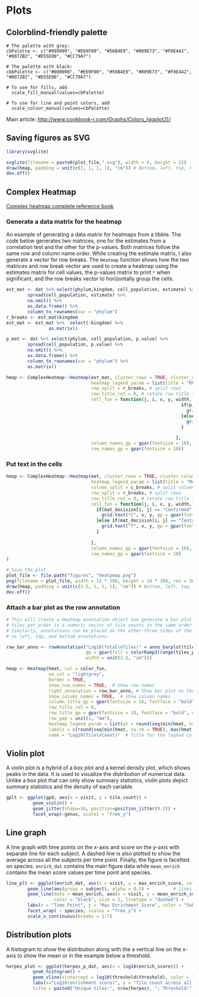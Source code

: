 # Plots
## Colorblind-friendly palette
```{r}
# The palette with grey:
cbPalette <- c("#999999", "#E69F00", "#56B4E9", "#009E73", "#F0E442", "#0072B2", "#D55E00", "#CC79A7")

# The palette with black:
cbbPalette <- c("#000000", "#E69F00", "#56B4E9", "#009E73", "#F0E442", "#0072B2", "#D55E00", "#CC79A7")

# To use for fills, add
  scale_fill_manual(values=cbPalette)

# To use for line and point colors, add
  scale_colour_manual(values=cbPalette)
```

Main article: http://www.cookbook-r.com/Graphs/Colors_(ggplot2)/

## Saving figures as SVG

```R
library(svglite)

svglite(filename = paste0(plot_file,".svg"), width = 6, height = 12)
draw(hmap, padding = unit(c(1, 1, 1, 1), "cm")) # Bottom, left, top, right
dev.off()
```

## Complex Heatmap
<a href="https://jokergoo.github.io/ComplexHeatmap-reference/book/" target="_blank">Complex heatmap complete reference book</a>

### Generate a data matrix for the heatmap
An example of generating a data matrix for heatmaps from a tibble. The code below generates two matrices, one for the estimates from a correlation test and the other for the p-values. Both matrices follow the same row and column name order. While creating the estimate matrix, I also generate a vector for row breaks. The `Heatmap` function shows how the two matrices and row break vector are used to create a heatmap using the estimates matrix for cell values, the p-values matrix to print `*` when significant, and the row breaks vector to horizontally group the cells. 

```R
est_mat <- dat %>% select(phylum,kingdom, cell_population, estimate) %>%
        spread(cell_population, estimate) %>%
        na.omit() %>%
        as.data.frame() %>%
        column_to_rownames(var = "phylum")
r_breaks <- est_mat$kingdom
est_mat <- est_mat %>%  select(-kingdom) %>%
                as.matrix()

p_mat <- dat %>% select(phylum, cell_population, p.value) %>%
        spread(cell_population, p.value) %>%
        na.omit() %>%
        as.data.frame() %>%
        column_to_rownames(var = "phylum") %>%
        as.matrix()

hmap <- ComplexHeatmap::Heatmap(est_mat, cluster_rows = TRUE, cluster_columns = FALSE,
                                heatmap_legend_param = list(title = "Rho"),
                                row_split = r_breaks, # split rows
                                row_title_rot = 0, # rotate row title to horizontal, default is vertical
                                cell_fun = function(j, i, x, y, width, height, fill) {
                                                                  if(p_mat[i, j] < 0.001){
                                                                    grid.text("**", x, y, gp = gpar(fontsize = 6))
                                                                  }else if(p_mat[i,j] > 0.001 & p_mat[i, j] < 0.05){
                                                                    grid.text("*", x, y, gp = gpar(fontsize = 6))
                                                                  }

                                                                },
                                column_names_gp = gpar(fontsize = 10),
                                row_names_gp = gpar(fontsize = 10))
```

### Put text in the cells
```R
hmap <- ComplexHeatmap::Heatmap(mat, cluster_rows = TRUE, cluster_columns = TRUE,
                                heatmap_legend_param = list(title = "Mean\nImportance"),
                                column_split = c_breaks, # split columns
                                row_split = r_breaks, # split rows 
                                row_title_rot = 0, # rotate row title to horizontal, default is vertical
                                cell_fun = function(j, i, x, y, width, height, fill) {
                                  if(mat_decision[i, j] == "Confirmed"){
                                    grid.text("C", x, y, gp = gpar(fontsize = 6))
                                  }else if(mat_decision[i, j] == "Tentative"){
                                    grid.text("T", x, y, gp = gpar(fontsize = 6))
                                  }
                                  
                                },
                                column_names_gp = gpar(fontsize = 10),
                                row_names_gp = gpar(fontsize = 10)
)

# Save the plot
plot_file <- file.path("figures", "heatpmap.png")
png(filename = plot_file, width = 12 * 300, height = 14 * 300, res = 300)
draw(hmap, padding = unit(c(3.5, 1, 1, 1), "cm")) # Bottom, left, top, right
dev.off() 
```

### Attach a bar plot as the row annotation
```R
# This will create a Heatmap annotation object toe generate a bar plot as the row annotation
# tiles_per_order is a numeric vector of tile counts in the same order as the rownames.
# Similarly, annotations can be placed on the other three sides of the plot
# as left, top, and bottom annotations. 

row_bar_anno <- rowAnnotation("Log10(Total\nTiles)" = anno_barplot(tiles_per_order,
                              gp = gpar(fill = colorRamp2(range(tiles_per_order), c("lightblue", "darkblue"))(tiles_per_order)),
                              width = unit(2.5, "cm")))

hmap <- Heatmap(hmat, col = color_fun,
                na_col = "lightgrey",
                border = TRUE, 
                show_row_names = TRUE,  # Show row names
                right_annotation = row_bar_anno, # Show bar plot on the right side y-axis of the plot
                show_column_names = TRUE,  # Show column names
                column_title_gp = gpar(fontsize = 10, fontface = "bold"),
                row_title_rot = 0,
                row_title_gp = gpar(fontsize = 10, fontface = "bold", col = "black", just = "right"),
                row_gap = unit(1, "mm"),
                heatmap_legend_param = list(at = round(seq(min(hmat, na.rm = TRUE), max(hmat, na.rm = TRUE), length.out = 10),3), # Specify the breaks
                labels = c(round(seq(min(hmat, na.rm = TRUE), max(hmat, na.rm = TRUE), length.out = 10), 3))),
                name = "Log10(Tile\nCount)"  # Title for the legend color bar) 
```

## Violin plot
A violin plot is a hybrid of a box plot and a kernel density plot, which shows peaks in the data. It is used to visualize the distribution of numerical data. Unlike a box plot that can only show summary statistics, violin plots depict summary statistics and the density of each variable.

```R
gplt <- ggplot(gpd, aes(x = visit, y = tile_count)) +
          geom_violin() +
          geom_jitter(shape=16, position=position_jitter(0.2)) +
          facet_wrap(~genus, scales = "free_y") 
```

## Line graph
A line graph with time points on the x-axis and score on the y-axis with separate line for each subject. A dashed line is also plotted to show the average across all the subjects per time point. Finally, the figure is facetted on species. `enrich_dat` contains the main figure data while `mean_enrich` contains the mean score values per time point and species.

```R
line_plt <- ggplot(enrich_dat, aes(x = visit, y = max_enrich_score, color = subject)) +
        geom_line(aes(group = subject), alpha = 0.5) +         # lines for each subject
        geom_line(data = mean_enrich, aes(x = visit, y = mean_enrich_score),   # average line
                  color = "black", size = 1, linetype = "dashed") +
        labs(x = "Time Point", y = "Max Enrichment Score", color = "Subject") +
        facet_wrap( ~ species, scales = "free_y") +
        scale_x_continuous(breaks = 1:7)
```

## Distribution plots
A histogram to show the distribution along with the a vertical line on the x-axis to show the mean or in the example below a threshold.

```R
herpes_plot <- ggplot(herpes_p_dat, aes(x = log10(enrich_score))) +
          geom_histogram() +
          geom_vline(xintercept = log10(threshold$threshold), color = "red", linetype = "dashed", linewidth = 1) +
          labs(x="Log10(enrichment score)", y = "Tile count across all the subjects",
          title = paste0("Unique tiles:", nrow(herpes), "; Threshold:", round(threshold$threshold, 2),"; Log10:", round(log10(threshold$threshold),2)))
```